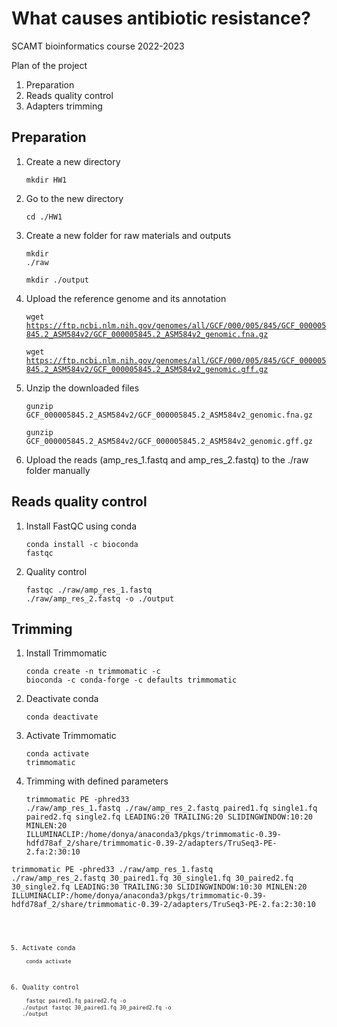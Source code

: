 # What causes antibiotic resistance?

SCAMT bioinformatics course 2022-2023

Plan of the project
1. Preparation
2. Reads quality control
3. Adapters trimming 

## Preparation 

  1. Create a new directory <p>
  <code>mkdir HW1</code>

  2. Go to the new directory <p>
  <code>cd ./HW1</code>

  3. Create a new folder for raw materials and outputs <p>
  <code>mkdir ./raw </code> <p>
  <code>mkdir ./output </code>

  4. Upload the reference genome and its annotation <p>
  <code>wget https://ftp.ncbi.nlm.nih.gov/genomes/all/GCF/000/005/845/GCF_000005845.2_ASM584v2/GCF_000005845.2_ASM584v2_genomic.fna.gz </code> <p>
  <code>wget https://ftp.ncbi.nlm.nih.gov/genomes/all/GCF/000/005/845/GCF_000005845.2_ASM584v2/GCF_000005845.2_ASM584v2_genomic.gff.gz </code>

  5. Unzip the downloaded files <p>
   <code>gunzip GCF_000005845.2_ASM584v2/GCF_000005845.2_ASM584v2_genomic.fna.gz</code> <p>
  <code>gunzip GCF_000005845.2_ASM584v2/GCF_000005845.2_ASM584v2_genomic.gff.gz</code>

  6. Upload the reads (amp_res_1.fastq and amp_res_2.fastq) to the ./raw folder manually <p>

## Reads quality control

  1. Install FastQC using conda <p>
  <code>conda install -c bioconda fastqc</code>

  2. Quality control <p>
  <code>fastqc ./raw/amp_res_1.fastq ./raw/amp_res_2.fastq -o ./output </code>

## Trimming
  
  1. Install Trimmomatic<p>
  <code>conda create -n trimmomatic -c bioconda -c conda-forge -c defaults trimmomatic</code>

  2. Deactivate conda<p>
  <code>conda deactivate</code>

  3. Activate Trimmomatic<p>
  <code>conda activate trimmomatic</code>

  4. Trimming with defined parameters<p>
  <code>trimmomatic PE -phred33 ./raw/amp_res_1.fastq ./raw/amp_res_2.fastq paired1.fq single1.fq paired2.fq single2.fq LEADING:20 TRAILING:20 SLIDINGWINDOW:10:20 MINLEN:20 ILLUMINACLIP:/home/donya/anaconda3/pkgs/trimmomatic-0.39-hdfd78af_2/share/trimmomatic-0.39-2/adapters/TruSeq3-PE-2.fa:2:30:10</code><p>

  <code>trimmomatic PE -phred33 ./raw/amp_res_1.fastq ./raw/amp_res_2.fastq 30_paired1.fq 30_single1.fq 30_paired2.fq 30_single2.fq LEADING:30 TRAILING:30 SLIDINGWINDOW:10:30 MINLEN:20 ILLUMINACLIP:/home/donya/anaconda3/pkgs/trimmomatic-0.39-hdfd78af_2/share/trimmomatic-0.39-2/adapters/TruSeq3-PE-2.fa:2:30:10<code>

  5. Activate conda<p>
<code>conda activate</code>

  6. Quality control <p>
  <code>fastqc paired1.fq paired2.fq -o ./output</code>
  <code>fastqc 30_paired1.fq 30_paired2.fq -o ./output</code>
  
